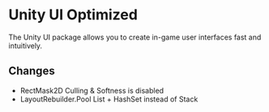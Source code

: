 # Unity UI Optimized
The Unity UI package allows you to create in-game user interfaces fast and intuitively.

## Changes
- RectMask2D Culling & Softness is disabled
- LayoutRebuilder.Pool List<T> + HashSet<T> instead of Stack<T>
